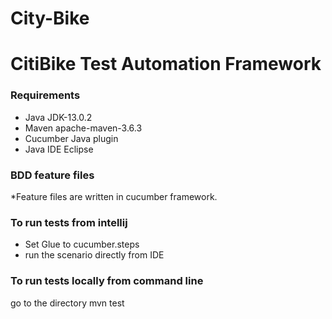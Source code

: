 # City-Bike
# **CitiBike Test Automation Framework** #
### Requirements ###

* Java JDK-13.0.2
* Maven apache-maven-3.6.3
* Cucumber Java plugin
* Java IDE Eclipse


### BDD feature files ###

*Feature files are written in cucumber framework.

### To run tests from intellij ###

 * Set Glue to cucumber.steps
 * run the scenario directly from IDE
 

### To run tests locally from command line ###
go to the directory
 mvn test
 


